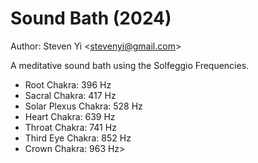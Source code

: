 # Sound Bath (2024)

Author: Steven Yi \<stevenyi@gmail.com\>

A meditative sound bath using the Solfeggio Frequencies.

* Root Chakra: 396 Hz
* Sacral Chakra: 417 Hz 
* Solar Plexus Chakra: 528 Hz
* Heart Chakra: 639 Hz
* Throat Chakra: 741 Hz
* Third Eye Chakra: 852 Hz
* Crown Chakra: 963 Hz>